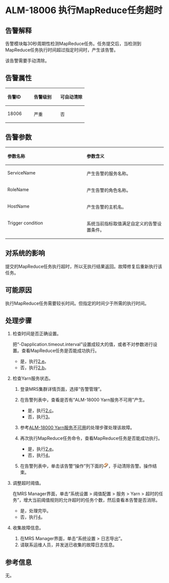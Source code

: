 # ALM-18006 执行MapReduce任务超时<a name="alm_18006"></a>

## 告警解释<a name="zh-cn_topic_0191813946_section6587942"></a>

告警模块每30秒周期性检测MapReduce任务。任务提交后，当检测到MapReduce任务执行时间超过指定时间时，产生该告警。

该告警需要手动清除。

## 告警属性<a name="zh-cn_topic_0191813946_section59291480"></a>

<a name="zh-cn_topic_0191813946_table58038438"></a>
<table><thead align="left"><tr id="zh-cn_topic_0191813946_row33645886"><th class="cellrowborder" valign="top" width="33.33333333333333%" id="mcps1.1.4.1.1"><p id="zh-cn_topic_0191813946_p40962215"><a name="zh-cn_topic_0191813946_p40962215"></a><a name="zh-cn_topic_0191813946_p40962215"></a>告警ID</p>
</th>
<th class="cellrowborder" valign="top" width="33.33333333333333%" id="mcps1.1.4.1.2"><p id="zh-cn_topic_0191813946_p29605080"><a name="zh-cn_topic_0191813946_p29605080"></a><a name="zh-cn_topic_0191813946_p29605080"></a>告警级别</p>
</th>
<th class="cellrowborder" valign="top" width="33.33333333333333%" id="mcps1.1.4.1.3"><p id="zh-cn_topic_0191813946_p49201274"><a name="zh-cn_topic_0191813946_p49201274"></a><a name="zh-cn_topic_0191813946_p49201274"></a>可自动清除</p>
</th>
</tr>
</thead>
<tbody><tr id="zh-cn_topic_0191813946_row25880244"><td class="cellrowborder" valign="top" width="33.33333333333333%" headers="mcps1.1.4.1.1 "><p id="zh-cn_topic_0191813946_p15925039"><a name="zh-cn_topic_0191813946_p15925039"></a><a name="zh-cn_topic_0191813946_p15925039"></a>18006</p>
</td>
<td class="cellrowborder" valign="top" width="33.33333333333333%" headers="mcps1.1.4.1.2 "><p id="zh-cn_topic_0191813946_p14859795"><a name="zh-cn_topic_0191813946_p14859795"></a><a name="zh-cn_topic_0191813946_p14859795"></a>严重</p>
</td>
<td class="cellrowborder" valign="top" width="33.33333333333333%" headers="mcps1.1.4.1.3 "><p id="zh-cn_topic_0191813946_p62792710"><a name="zh-cn_topic_0191813946_p62792710"></a><a name="zh-cn_topic_0191813946_p62792710"></a>否</p>
</td>
</tr>
</tbody>
</table>

## 告警参数<a name="zh-cn_topic_0191813946_section63861276"></a>

<a name="zh-cn_topic_0191813946_table53044787"></a>
<table><thead align="left"><tr id="zh-cn_topic_0191813946_row2530563"><th class="cellrowborder" valign="top" width="50%" id="mcps1.1.3.1.1"><p id="zh-cn_topic_0191813946_p3649016"><a name="zh-cn_topic_0191813946_p3649016"></a><a name="zh-cn_topic_0191813946_p3649016"></a>参数名称</p>
</th>
<th class="cellrowborder" valign="top" width="50%" id="mcps1.1.3.1.2"><p id="zh-cn_topic_0191813946_p27134857"><a name="zh-cn_topic_0191813946_p27134857"></a><a name="zh-cn_topic_0191813946_p27134857"></a>参数含义</p>
</th>
</tr>
</thead>
<tbody><tr id="zh-cn_topic_0191813946_row50439840"><td class="cellrowborder" valign="top" width="50%" headers="mcps1.1.3.1.1 "><p id="zh-cn_topic_0191813946_p59095202"><a name="zh-cn_topic_0191813946_p59095202"></a><a name="zh-cn_topic_0191813946_p59095202"></a>ServiceName</p>
</td>
<td class="cellrowborder" valign="top" width="50%" headers="mcps1.1.3.1.2 "><p id="zh-cn_topic_0191813946_p21982073"><a name="zh-cn_topic_0191813946_p21982073"></a><a name="zh-cn_topic_0191813946_p21982073"></a>产生告警的服务名称。</p>
</td>
</tr>
<tr id="zh-cn_topic_0191813946_row63620936"><td class="cellrowborder" valign="top" width="50%" headers="mcps1.1.3.1.1 "><p id="zh-cn_topic_0191813946_p53022201"><a name="zh-cn_topic_0191813946_p53022201"></a><a name="zh-cn_topic_0191813946_p53022201"></a>RoleName</p>
</td>
<td class="cellrowborder" valign="top" width="50%" headers="mcps1.1.3.1.2 "><p id="zh-cn_topic_0191813946_p66939890"><a name="zh-cn_topic_0191813946_p66939890"></a><a name="zh-cn_topic_0191813946_p66939890"></a>产生告警的角色名称。</p>
</td>
</tr>
<tr id="zh-cn_topic_0191813946_row65588106"><td class="cellrowborder" valign="top" width="50%" headers="mcps1.1.3.1.1 "><p id="zh-cn_topic_0191813946_p11036355"><a name="zh-cn_topic_0191813946_p11036355"></a><a name="zh-cn_topic_0191813946_p11036355"></a>HostName</p>
</td>
<td class="cellrowborder" valign="top" width="50%" headers="mcps1.1.3.1.2 "><p id="zh-cn_topic_0191813946_p21529561"><a name="zh-cn_topic_0191813946_p21529561"></a><a name="zh-cn_topic_0191813946_p21529561"></a>产生告警的主机名。</p>
</td>
</tr>
<tr id="zh-cn_topic_0191813946_row59548322"><td class="cellrowborder" valign="top" width="50%" headers="mcps1.1.3.1.1 "><p id="zh-cn_topic_0191813946_p58684749"><a name="zh-cn_topic_0191813946_p58684749"></a><a name="zh-cn_topic_0191813946_p58684749"></a>Trigger condition</p>
</td>
<td class="cellrowborder" valign="top" width="50%" headers="mcps1.1.3.1.2 "><p id="zh-cn_topic_0191813946_p55844233"><a name="zh-cn_topic_0191813946_p55844233"></a><a name="zh-cn_topic_0191813946_p55844233"></a>系统当前指标取值满足自定义的告警设置条件。</p>
</td>
</tr>
</tbody>
</table>

## 对系统的影响<a name="zh-cn_topic_0191813946_section37880580"></a>

提交的MapReduce任务执行超时，所以无执行结果返回。故障修复后重新执行该任务。

## 可能原因<a name="zh-cn_topic_0191813946_section5380904"></a>

执行MapReduce任务需要较长时间。但指定的时间少于所需的执行时间。

## 处理步骤<a name="zh-cn_topic_0191813946_section48428136"></a>

1.  检查时间是否正确设置。

    把“-Dapplication.timeout.interval”设置成较大的值，或者不对参数进行设置。查看MapReduce任务是否能成功执行。

    -   是，执行[2.e](#zh-cn_topic_0191813946_clean)。
    -   否，执行[2.b](#zh-cn_topic_0191813946_substep_03d21a89)。

2.  检查Yarn服务状态。
    1.  登录MRS集群详情页面，选择“告警管理”。
    2.  <a name="zh-cn_topic_0191813946_substep_03d21a89"></a>在告警列表中，查看是否有“ALM-18000 Yarn服务不可用”产生。
        -   是，执行[2.c](#zh-cn_topic_0191813946_substep_03d82569)。
        -   否，执行[3](#zh-cn_topic_0191813946_li12092809151957)。

    3.  <a name="zh-cn_topic_0191813946_substep_03d82569"></a>参考[ALM-18000 Yarn服务不可用](ALM-18000-Yarn服务不可用-64.md)的处理步骤处理该故障。
    4.  再次执行MapReduce任务命令，查看MapReduce任务是否能成功执行。
        -   是，执行[2.e](#zh-cn_topic_0191813946_clean)。
        -   否，执行[4](#zh-cn_topic_0191813946_li572522141314)。

    5.  <a name="zh-cn_topic_0191813946_clean"></a>在告警列表中，单击该告警“操作”列下面的![](figures/icon_mrs_almOpretion.png)，手动清除告警。操作结束。

3.  <a name="zh-cn_topic_0191813946_li12092809151957"></a>调整超时阈值。

    在MRS Manager界面，单击“系统设置 \> 阈值配置 \> 服务 \> Yarn \> 超时的任务”，增大当前阈值规则的允许超时的任务个数，然后查看本告警是否消除。

    -   是，处理完毕。
    -   否，执行[4](#zh-cn_topic_0191813946_li572522141314)。

4.  <a name="zh-cn_topic_0191813946_li572522141314"></a>收集故障信息。
    1.  在MRS Manager界面，单击“系统设置 \> 日志导出”。
    2.  请联系运维人员，并发送已收集的故障日志信息。


## 参考信息<a name="zh-cn_topic_0191813946_section33200047"></a>

无。

